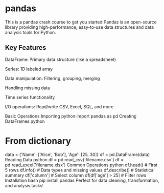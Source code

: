 # pandas
This is a pandas crash course to get you started
Pandas is an open-source library providing high-performance, easy-to-use data structures and data analysis tools for Python.

## Key Features
DataFrame: Primary data structure (like a spreadsheet)

Series: 1D labeled array

Data manipulation:
Filtering, grouping, merging

Handling missing data

Time series functionality

I/O operations: Read/write CSV, Excel, SQL, and more

Basic Operations
Importing
python
import pandas as pd
Creating DataFrames
python
# From dictionary
data = {'Name': ['Alice', 'Bob'], 'Age': [25, 30]}
df = pd.DataFrame(data)
Reading Data
python
df = pd.read_csv('filename.csv')
df = pd.read_excel('filename.xlsx')
Common Operations
python
df.head()        # First 5 rows
df.info()        # Data types and missing values
df.describe()    # Statistical summary
df['column']     # Select column
df[df['age'] > 25]  # Filter rows
Installation
bash
pip install pandas
Perfect for data cleaning, transformation, and analysis tasks!

